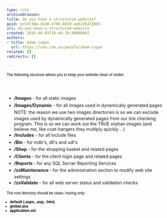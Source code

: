 ```yaml
---
type: rule
archivedreason: 
title: Do you have a structured website?
guid: bc57c30a-d1d8-4796-883d-ae82d54338b5
uri: do-you-have-a-structured-website
created: 2016-08-03T18:48:19.0000000Z
authors:
- title: Adam Cogan
  url: https://ssw.com.au/people/adam-cogan
related: []
redirects: []

---
```



<p style="margin-top&#58;7px;margin-bottom&#58;7px;font-family&#58;verdana, sans-serif;font-size&#58;12px;line-height&#58;1.4em;color&#58;#000000;">The following structure allows you to keep your website clean of clutter&#58;​<br></p>
<br><excerpt class='endintro'></excerpt><br>
<ul><li><span style="line-height&#58;1.6;"><strong>/Images</strong>&#160;- for all static images</span><br></li><li><span style="line-height&#58;1.6;"><strong>/Images/Dynamic</strong>&#160;- for all images used in dynamically generated pages&#160;<br></span><span style="line-height&#58;1.6;background-color&#58;initial;">NOTE&#58; the reason we use two images directories is so we can exclude images used by dynamically generated pages from our link checking program. This is so we can work out the TRUE orphan images (and believe me, like coat-hangers they multiply quickly ...)</span></li><li><span style="line-height&#58;1.6;"><strong>/Includes</strong>&#160;-&#160;for all include files</span><br></li><li><span style="line-height&#58;1.6;"><strong>/Bin&#160;</strong>- for&#160;</span>mdb's<span style="line-height&#58;1.6;">,&#160;</span>dll's<span style="line-height&#58;1.6;">&#160;and&#160;</span>udl's<br></li><li><span style="line-height&#58;1.6;"><strong>/Shop</strong>&#160;- for the shopping basket and related pages</span><br></li><li><span style="line-height&#58;1.6;"><strong>/Clients</strong>&#160;- for the client login page and related pages</span><br></li><li><span style="line-height&#58;1.6;"><strong>/Reports&#160;</strong>- for any SQL Server Reporting Services</span><br></li><li><span style="line-height&#58;1.6;"><strong>/zsMaintenance&#160;</strong>- for the administration section to modify web site settings</span><br></li><li><span style="line-height&#58;1.6;"><strong>/zsValidate</strong>&#160;- for all web server status and validation checks</span><br></li></ul><p style="margin-top&#58;7px;margin-bottom&#58;7px;line-height&#58;1.4em;font-family&#58;verdana, sans-serif;font-size&#58;12px;color&#58;#000000;">The root directory should be clean, having only&#58;</p><ul style="margin-left&#58;10px;padding-top&#58;0px;padding-bottom&#58;0px;padding-left&#58;0px;font-family&#58;verdana, sans-serif;font-size&#58;12px;color&#58;#000000;"><li style="padding-bottom&#58;0px;font-size&#58;1em;"><strong>default (.aspx, .asp, .htm)</strong></li><li style="padding-bottom&#58;0px;font-size&#58;1em;"><strong>global.asa</strong></li><li style="padding-bottom&#58;0px;font-size&#58;1em;"><strong>application.sln&#160;​</strong></li></ul><p><br></p>


